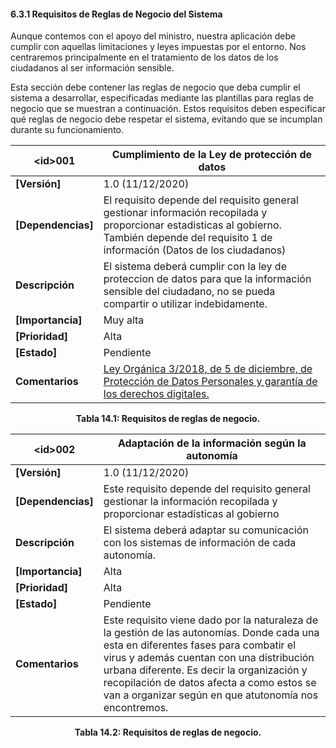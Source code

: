 #### 6.3.1 Requisitos de Reglas de Negocio del Sistema
Aunque contemos con el apoyo del ministro, nuestra aplicación debe cumplir con aquellas limitaciones y leyes impuestas por el entorno. Nos centraremos principalmente en el tratamiento de los datos de los ciudadanos al ser información sensible.

Esta sección debe contener las reglas de negocio que deba cumplir el sistema a desarrollar, especificadas mediante las plantillas para reglas de negocio que se muestran a continuación.
Estos requisitos deben especificar qué reglas de negocio debe respetar el sistema, evitando que se incumplan durante su funcionamiento.

| **\<id>001** | Cumplimiento de la Ley de protección de datos |
| -- | -- |
| **[Versión]** | 1.0 (11/12/2020) |
| **[Dependencias]** | El requisito depende del requisito general gestionar información recopilada y proporcionar estadisticas al gobierno. También depende del requisito 1 de información (Datos de los ciudadanos) |
| **Descripción** | El sistema deberá cumplir con la ley de proteccion de datos para que la información sensible del ciudadano, no se pueda compartir o utilizar indebidamente. |
| **[Importancia]** | Muy alta |
| **[Prioridad]** | Alta |
| **[Estado]** | Pendiente |
| **Comentarios** | [Ley Orgánica 3/2018, de 5 de diciembre, de Protección de Datos Personales y garantía de los derechos digitales.](https://www.boe.es/buscar/act.php?id=BOE-A-2018-16673) |
<p align="center"> <b>Tabla 14.1: Requisitos de reglas de negocio.</b> <br> </p>

| **\<id>002** | Adaptación de la información según la autonomía |
| -- | -- |
| **[Versión]** | 1.0 (11/12/2020) |
| **[Dependencias]** | Este requisito depende del requisito general gestionar la información recopilada y proporcionar estadísticas al gobierno |
| **Descripción** | El sistema deberá adaptar su comunicación con los sistemas de información de cada autonomía. |
| **[Importancia]** | Alta |
| **[Prioridad]** | Alta |
| **[Estado]** | Pendiente |
| **Comentarios** | Este requisito viene dado por la naturaleza de la gestión de las autonomías. Donde cada una esta en diferentes fases para combatir el virus y además cuentan con una distribución urbana diferente. Es decir la organización y recopilación de datos afecta a como estos se van a organizar según en que atutonomía nos encontremos. |
<p align="center"> <b>Tabla 14.2: Requisitos de reglas de negocio.</b> <br> </p>


